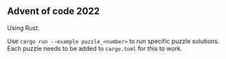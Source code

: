## Advent of code 2022

Using Rust.

Use `cargo run --example puzzle_<number>` to run specific puzzle solutions. Each puzzle needs to be added to `cargo.toml` for this to work.